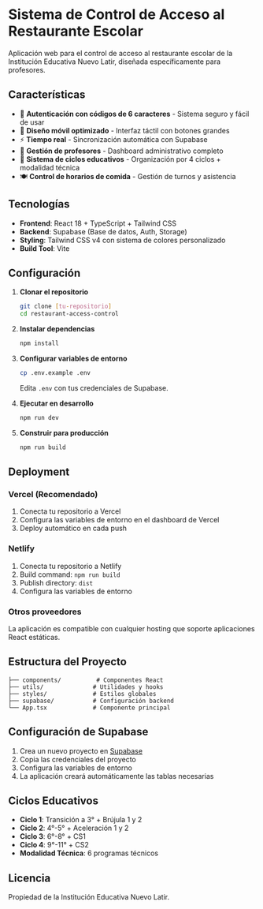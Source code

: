 # Sistema de Control de Acceso al Restaurante Escolar

Aplicación web para el control de acceso al restaurante escolar de la Institución Educativa Nuevo Latir, diseñada específicamente para profesores.

## Características

- 🔐 **Autenticación con códigos de 6 caracteres** - Sistema seguro y fácil de usar
- 📱 **Diseño móvil optimizado** - Interfaz táctil con botones grandes
- ⚡ **Tiempo real** - Sincronización automática con Supabase
- 👥 **Gestión de profesores** - Dashboard administrativo completo
- 🎯 **Sistema de ciclos educativos** - Organización por 4 ciclos + modalidad técnica
- 🍽️ **Control de horarios de comida** - Gestión de turnos y asistencia

## Tecnologías

- **Frontend**: React 18 + TypeScript + Tailwind CSS
- **Backend**: Supabase (Base de datos, Auth, Storage)
- **Styling**: Tailwind CSS v4 con sistema de colores personalizado
- **Build Tool**: Vite

## Configuración

1. **Clonar el repositorio**
   ```bash
   git clone [tu-repositorio]
   cd restaurant-access-control
   ```

2. **Instalar dependencias**
   ```bash
   npm install
   ```

3. **Configurar variables de entorno**
   ```bash
   cp .env.example .env
   ```
   Edita `.env` con tus credenciales de Supabase.

4. **Ejecutar en desarrollo**
   ```bash
   npm run dev
   ```

5. **Construir para producción**
   ```bash
   npm run build
   ```

## Deployment

### Vercel (Recomendado)
1. Conecta tu repositorio a Vercel
2. Configura las variables de entorno en el dashboard de Vercel
3. Deploy automático en cada push

### Netlify
1. Conecta tu repositorio a Netlify
2. Build command: `npm run build`
3. Publish directory: `dist`
4. Configura las variables de entorno

### Otros proveedores
La aplicación es compatible con cualquier hosting que soporte aplicaciones React estáticas.

## Estructura del Proyecto

```
├── components/          # Componentes React
├── utils/              # Utilidades y hooks
├── styles/             # Estilos globales
├── supabase/           # Configuración backend
└── App.tsx             # Componente principal
```

## Configuración de Supabase

1. Crea un nuevo proyecto en [Supabase](https://supabase.com)
2. Copia las credenciales del proyecto
3. Configura las variables de entorno
4. La aplicación creará automáticamente las tablas necesarias

## Ciclos Educativos

- **Ciclo 1**: Transición a 3° + Brújula 1 y 2
- **Ciclo 2**: 4°-5° + Aceleración 1 y 2  
- **Ciclo 3**: 6°-8° + CS1
- **Ciclo 4**: 9°-11° + CS2
- **Modalidad Técnica**: 6 programas técnicos

## Licencia

Propiedad de la Institución Educativa Nuevo Latir.